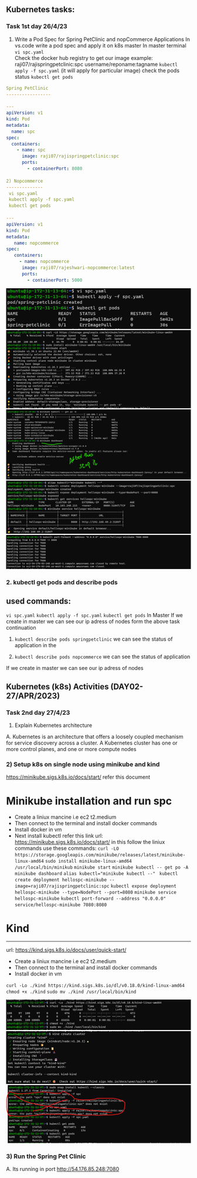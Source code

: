 Kubernetes tasks:
-----------------
### Task 1st day 26/4/23
1) Write a Pod Spec for Spring PetClinic and nopCommerce Applications
In vs.code write a pod spec and apply it on k8s master 
In master terminal 
` vi spc.yaml `     
Check the docker hub registry to get our image example: raji07/rajispringpetclinic:spc  username/reponame:tagname 
` kubectl apply -f spc.yaml `        (it will apply for particular image)
check the pods status 
` kubectl get pods `

```yaml
Spring PetClinic
-----------------

---
apiVersion: v1
kind: Pod
metadata:
  name: spc
spec:
  containers:
    - name: spc
      image: raji07/rajispringpetclinic:spc
      ports:
        - containerPort: 8080
		
2) Nopcommerce
--------------
 vi spc.yaml 
 kubectl apply -f spc.yaml 
 kubectl get pods 

---
apiVersion: v1
kind: Pod
metadata:
   name: nopcommerce
spec:
   containers:
     - name: nopcommerce
      image: raji07/rajeshwari-nopcommerce:latest
      ports:
        - containerPort: 5000 
```
![preview](images/k81.png) 
![preview](images/k82.png)
![preview](images/k3.png) 
![preview](images/k4.png)
![preview](images/k5.png)

### 2. kubectl get pods and describe pods 
used commands:
--------------
` vi spc.yaml `
` kubectl apply -f spc.yaml `
` kubectl get pods `
In Master If we create in master we can see our ip adress of nodes 
form the above task continuation 
1.	` kubectl describe pods springpetclinic `
       we can see the status of application in the 

2.	` kubectl describe pods nopcommerce `
        we can see the status of application

If we create in master we can see our ip adress of nodes

Kubernetes (k8s) Activities (DAY02-27/APR/2023)
---------------------------------------------------------
### Task 2nd day 27/4/23

1) Explain Kubernetes architecture

A. Kubernetes is an architecture that offers a loosely coupled mechanism for service discovery across a cluster.
   A Kubernetes cluster has one or more control planes, and one or more compute nodes


### 2) Setup k8s on single node using minikube and kind  
   https://minikube.sigs.k8s.io/docs/start/ refer this document
# Minikube installation and run spc
* Create a liniux mancine i.e ec2 t2.medium 
* Then connect to the terminal and install docker commands 
* Install docker in vm 
* Next install kubectl refer this link  url:  https://minikube.sigs.k8s.io/docs/start/ in this follow the liniux commands 
use these commands: 
` curl -LO https://storage.googleapis.com/minikube/releases/latest/minikube-linux-amd64 `
` sudo install minikube-linux-amd64 /usr/local/bin/minikub `
` minikube start `
` minikube kubectl -- get po -A `
` minikube dashboard `
` alias kubectl="minikube kubectl --"  `
` kubectl create deployment hellospc-minikube --image=raji07/rajispringpetclinic:spc ` 
` kubectl expose deployment hellospc-minikube --type=NodePort --port=8080 `
` minikube service hellospc-minikube `
` kubectl port-forward --address "0.0.0.0" service/hellospc-minikube 7080:8080  `

# Kind
------
url: https://kind.sigs.k8s.io/docs/user/quick-start/ 

* Create a liniux mancine i.e ec2 t2.medium 
* Then connect to the terminal and install docker commands 
* Install docker in vm 

` curl -Lo ./kind https://kind.sigs.k8s.io/dl/v0.18.0/kind-linux-amd64 `
` chmod +x ./kind `
` sudo mv ./kind /usr/local/bin/kind `

![preview](images/kind1.png)
![preview](images/kind2.png)
![preview](images/kind3.png)

### 3) Run the Spring Pet Clinic

A. Its running in port http://54.176.85.248:7080 